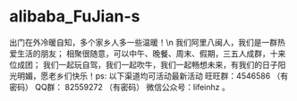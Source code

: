 alibaba_FuJian-s
================
出门在外冷暖自知，多个家乡人多一些温暖！\n
我们阿里八闽人，我们是一群热爱生活的朋友；
相聚很随意，可以中午、晚餐、周末、假期，三五人成群，十来位成团；
我们一起玩自驾，我们一起吹牛，我们一起畅想未来，有我们的日子阳光明媚，愿老乡们快乐！ps: 以下渠道均可活动最新活动
旺旺群：4546586 （有密码）
QQ群： 82559272 （有密码）
微信公众号：lifeinhz 。


